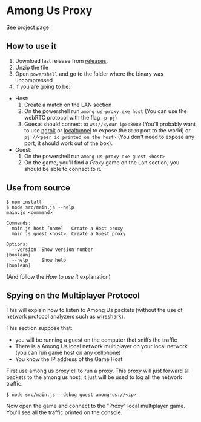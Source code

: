 # Among Us Proxy

[See project page]('https://github.com/nickcis/among-us-proxy/README.md')

## How to use it

1. Download last release from [releases](https://github.com/NickCis/among-us-proxy/releases).
2. Unzip the file
3. Open `powershell` and go to the folder where the binary was uncompressed
4. If you are going to be:
  - Host:
    1. Create a match on the LAN section
    2. On the powershell run `among-us-proxy.exe host` (You can use the webRTC protocol with the flag `-p pj`)
    3. Guests should connect to `ws://<your ip>:8080` (You'll probably want to use [ngrok](https://ngrok.com/) or [localtunnel](https://localtunnel.me/) to expose the `8080` port to the world) or `pj://<peer id printed on the host>`  (You don't need to expose any port, it should work out of the box).
  - Guest:
    1. On the powershell run `among-us-proxy-exe guest <host>`
    2. On the game, you'll find a _Proxy_ game on the Lan section, you should be able to connect to it.

## Use from source

```
$ npm install
$ node src/main.js --help
main.js <command>

Commands:
  main.js host [name]   Create a Host proxy
  main.js guest <host>  Create a Guest proxy

Options:
  --version  Show version number                                       [boolean]
  --help     Show help                                                 [boolean]
```

(And follow the _How to use it_ explanation)

## Spying on the Multiplayer Protocol

This will explain how to listen to Among Us packets (without the use of network protocol analyzers such as [wireshark](https://www.wireshark.org/)).

This section suppose that:

- you will be running a guest on the computer that sniffs the traffic
- There is a Among Us local network multiplayer on your local network (you can run game host on any cellphone)
- You know the IP address of the Game Host

First use among us proxy cli to run a proxy. This proxy will just forward all packets to the among us host, it just will be used to log all the network traffic.

```
$ node src/main.js --debug guest among-us://<ip>

```

Now open the game and connect to the "Proxy" local multiplayer game. You'll see all the traffic printed on the console.

